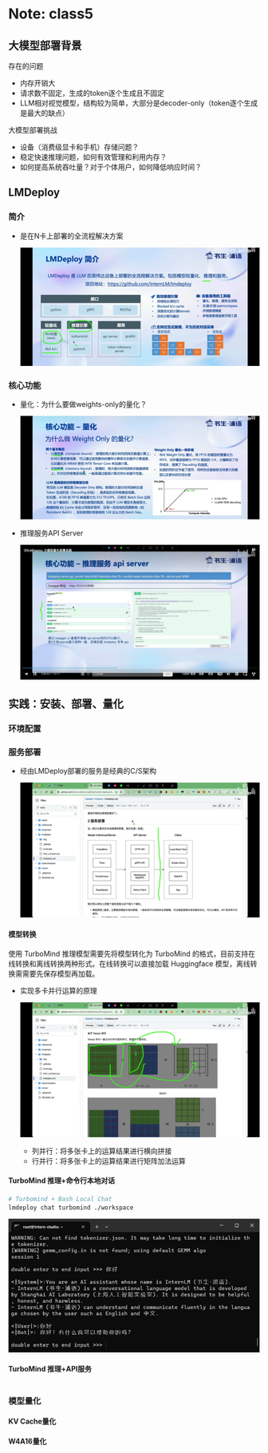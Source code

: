 # Note: class5
## 大模型部署背景
存在的问题
- 内存开销大
- 请求数不固定，生成的token逐个生成且不固定
- LLM相对视觉模型，结构较为简单，大部分是decoder-only（token逐个生成是最大的缺点）

大模型部署挑战
- 设备（消费级显卡和手机）存储问题？
- 稳定快速推理问题，如何有效管理和利用内存？
- 如何提高系统吞吐量？对于个体用户，如何降低响应时间？

## LMDeploy
### 简介
- 是在N卡上部署的全流程解决方案

    ![Alt text](image.png)

### 核心功能
- 量化：为什么要做weights-only的量化？

    ![Alt text](image-1.png)

- 推理服务API Server

    ![Alt text](image-2.png)

## 实践：安装、部署、量化
### 环境配置
### 服务部署
- 经由LMDeploy部署的服务是经典的C/S架构
    
    ![Alt text](image-3.png)

#### 模型转换
使用 TurboMind 推理模型需要先将模型转化为 TurboMind 的格式，目前支持在线转换和离线转换两种形式。在线转换可以直接加载 Huggingface 模型，离线转换需需要先保存模型再加载。

- 实现多卡并行运算的原理

    ![Alt text](image-4.png)

    - 列并行：将多张卡上的运算结果进行横向拼接
    - 行并行：将多张卡上的运算结果进行矩阵加法运算

#### TurboMind 推理+命令行本地对话
```bash
# Turbomind + Bash Local Chat
lmdeploy chat turbomind ./workspace
```

![Alt text](image-5.png)

#### TurboMind 推理+API服务
```

```
### 模型量化
#### KV Cache量化
#### W4A16量化
